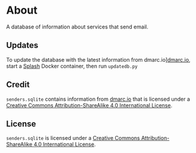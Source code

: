 # About

A database of information about services that send email.

## Updates

To update the database with the latest information from dmarc.io][dmarc.io], start a
[Splash][splash] Docker container, then run `updatedb.py`

## Credit

`senders.sqlite` contains information from [dmarc.io][dmarc.io] that is licensed under a 
[Creative Commons Attribution-ShareAlike 4.0 International License][cc].

## License

`senders.sqlite` is licensed under a 
[Creative Commons Attribution-ShareAlike 4.0 International License][cc].

[dmarc.io]: https://dmarc.io/
[splash]: https://splash.readthedocs.io/en/stable/
[cc]: https://creativecommons.org/licenses/by-sa/4.0/